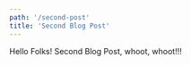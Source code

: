 ```yaml
---
path: '/second-post'
title: 'Second Blog Post'
---
```


Hello Folks! Second Blog Post, whoot, whoot!!!

